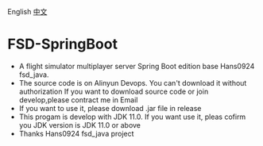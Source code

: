 English [中文](README_ZH.md)
# FSD-SpringBoot
* A flight simulator multiplayer server Spring Boot edition base Hans0924 fsd_java.
* The source code is on Alinyun Devops. You can't download it without authorization If you want to download source code or join develop,please contract me in Email
* If you want to use it, please download .jar file in release
* This progam is develop with JDK 11.0. If you want use it, pleas cofirm you JDK version is JDK 11.0 or above
* Thanks Hans0924 fsd_java project

